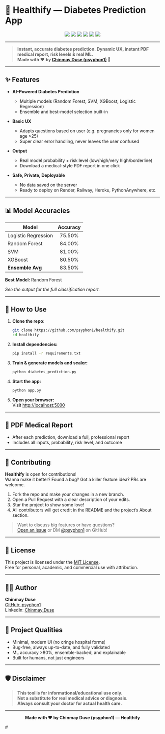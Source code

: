 # 💙 Healthify — Diabetes Prediction App

<p align="center">
  <img src="https://img.shields.io/badge/python-3.10%2B-blue?logo=python&style=flat-square" />
  <img src="https://img.shields.io/badge/Flask-%23d3eafc?logo=flask&logoColor=black&style=flat-square" />
  <img src="https://img.shields.io/badge/Scikit--Learn-yellow?logo=scikit-learn&logoColor=black&style=flat-square" />
  <img src="https://img.shields.io/badge/Accuracy-84%25-brightgreen?style=flat-square" />
  <img src="https://img.shields.io/badge/Project-Healthify-6d28d9?style=flat-square" />
  <img src="https://img.shields.io/github/license/psyphon1/healthify?color=brightgreen&style=flat-square" />
</p>

---

> **Instant, accurate diabetes prediction. Dynamic UX, instant PDF medical report, risk levels & real ML.  
> Made with ❤️ by [Chinmay Duse (psyphon1)](https://github.com/psyphon1) 🚀**

---

## ✨ Features

- **AI-Powered Diabetes Prediction**
  - Multiple models (Random Forest, SVM, XGBoost, Logistic Regression)
  - Ensemble and best-model selection built-in

- **Basic UX**
  - Adapts questions based on user (e.g. pregnancies only for women age >25)
  - Super clear error handling, never leaves the user confused

- **Output**
  - Real model probability + risk level (low/high/very high/borderline)
  - Download a medical-style PDF report in one click

- **Safe, Private, Deployable**
  - No data saved on the server
  - Ready to deploy on Render, Railway, Heroku, PythonAnywhere, etc.

---

## 📊 Model Accuracies

| Model                 | Accuracy |
|-----------------------|:--------:|
| Logistic Regression   | 75.50%   |
| Random Forest         | 84.00%   |
| SVM                   | 81.00%   |
| XGBoost               | 80.50%   |
| **Ensemble Avg**      | 83.50%   |

**Best Model:** Random Forest

_See the output for the full classification report._

---

## 🚦 How to Use

1. **Clone the repo:**
    ```bash
    git clone https://github.com/psyphon1/healthify.git
    cd healthify
    ```

2. **Install dependencies:**
    ```bash
    pip install -r requirements.txt
    ```

3. **Train & generate models and scaler:**
    ```bash
    python diabetes_prediction.py
    ```

4. **Start the app:**
    ```bash
    python app.py
    ```

5. **Open your browser:**  
    Visit [http://localhost:5000](http://localhost:5000)

---

## 📄 PDF Medical Report

- After each prediction, download a full, professional report
- Includes all inputs, probability, risk level, and outcome

---

## 🤝 Contributing

**Healthify** is open for contributions!  
Wanna make it better? Found a bug? Got a killer feature idea? PRs are welcome.

1. Fork the repo and make your changes in a new branch.
2. Open a Pull Request with a clear description of your edits.
3. Star the project to show some love!  
4. All contributors will get credit in the README and the project’s About section.

> Want to discuss big features or have questions?  
> [Open an issue](https://github.com/psyphon1/healthify/issues) or DM [@psyphon1](https://github.com/psyphon1) on GitHub!

---

## 📜 License

This project is licensed under the [MIT License](LICENSE).  
Free for personal, academic, and commercial use with attribution.

---

## 👨‍💻 Author

**Chinmay Duse**  
[GitHub: psyphon1](https://github.com/psyphon1)  
LinkedIn: [Chinmay Duse](linkedin.com/in/chinmayduse/)

---

## 💎 Project Qualities

- Minimal, modern UI (no cringe hospital forms)
- Bug-free, always up-to-date, and fully validated
- ML accuracy >80%, ensemble-backed, and explainable
- Built for humans, not just engineers

---

## 🛡 Disclaimer

> **This tool is for informational/educational use only.  
> Not a substitute for real medical advice or diagnosis.  
> Always consult your doctor for actual health care.**

---

<p align="center">
  <b>Made with ❤️ by Chinmay Duse (psyphon1) — Healthify</b>
</p>
#
